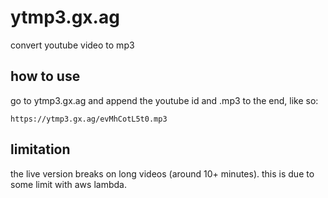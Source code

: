 # ytmp3.gx.ag

convert youtube video to mp3

## how to use

go to ytmp3.gx.ag and append the youtube id and .mp3 to the end, like so:

```
https://ytmp3.gx.ag/evMhCotL5t0.mp3
```

## limitation

the live version breaks on long videos (around 10+ minutes). this is due to some limit with aws lambda.